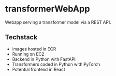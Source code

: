 # transformerWebApp

Webapp serving a transformer model via a REST API.

## Techstack
- Images hosted in ECR
- Running on EC2
- Backend in Python with FastAPI
- Transformers coded in Python with PyTorch
- Potential frontend in React